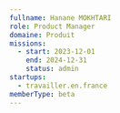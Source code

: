 ```yaml
---
fullname: Hanane MOKHTARI
role: Product Manager
domaine: Produit
missions:
  - start: 2023-12-01
    end: 2024-12-31
    status: admin
startups:
  - travailler.en.france
memberType: beta
---
```


